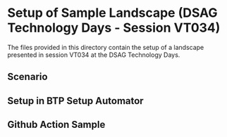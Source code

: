 # Setup of Sample Landscape (DSAG Technology Days - Session VT034)

The files provided in this directory contain the setup of a landscape presented in session VT034 at the DSAG Technology Days.

## Scenario

## Setup in BTP Setup Automator

## Github Action Sample